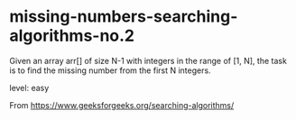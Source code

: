 # missing-numbers-searching-algorithms-no.2

Given an array arr[] of size N-1 with integers in the range of [1, N], the task is to find the missing number from the first N integers.

level: easy

From <https://www.geeksforgeeks.org/searching-algorithms/> 
